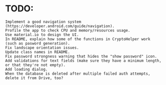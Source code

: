 # TODO:
    Implement a good navigation system (https://developer.android.com/guide/navigation).
    Profile the app to check CPU and memory/resources usage.
    Use material.io to design the UI.
    In README, explain how some of the functions in CryptoHelper work (such as pasword generation).
    Fix landscape orientation issues.
    Update class names in README.
    Fix password strongness warning that hides the "show password" icon.
    Add validations for text fields (make sure they have a minimum length, or that they're not empty).
    Add loading dialog.
    When the database is deleted after multiple failed auth attempts, delete it from Drive, too?
